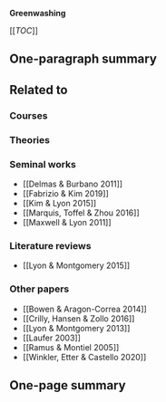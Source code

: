 **Greenwashing**

[[_TOC_]]

## One-paragraph summary

## Related to

### Courses

### Theories

### Seminal works
* [[Delmas & Burbano 2011]]
* [[Fabrizio & Kim 2019]]
* [[Kim & Lyon 2015]]
* [[Marquis, Toffel & Zhou 2016]]
* [[Maxwell & Lyon 2011]]

### Literature reviews
* [[Lyon & Montgomery 2015]]

### Other papers
* [[Bowen & Aragon-Correa 2014]]
* [[Crilly, Hansen & Zollo 2016]]
* [[Lyon & Montgomery 2013]]
* [[Laufer 2003]]
* [[Ramus & Montiel 2005]]
* [[Winkler, Etter & Castello 2020]]

## One-page summary
